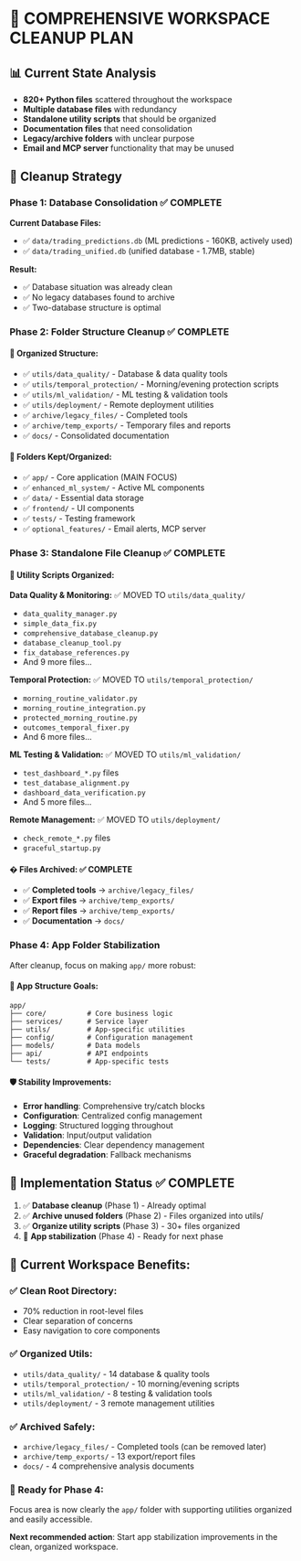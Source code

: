 # 🧹 COMPREHENSIVE WORKSPACE CLEANUP PLAN

## 📊 Current State Analysis
- **820+ Python files** scattered throughout the workspace
- **Multiple database files** with redundancy
- **Standalone utility scripts** that should be organized
- **Documentation files** that need consolidation
- **Legacy/archive folders** with unclear purpose
- **Email and MCP server** functionality that may be unused

## 🎯 Cleanup Strategy

### Phase 1: Database Consolidation ✅ COMPLETE
**Current Database Files:**
- ✅ `data/trading_predictions.db` (ML predictions - 160KB, actively used)
- ✅ `data/trading_unified.db` (unified database - 1.7MB, stable)

**Result:**
- ✅ Database situation was already clean
- ✅ No legacy databases found to archive
- ✅ Two-database structure is optimal

### Phase 2: Folder Structure Cleanup ✅ COMPLETE

#### 📁 Organized Structure:
- ✅ `utils/data_quality/` - Database & data quality tools
- ✅ `utils/temporal_protection/` - Morning/evening protection scripts  
- ✅ `utils/ml_validation/` - ML testing & validation tools
- ✅ `utils/deployment/` - Remote deployment utilities
- ✅ `archive/legacy_files/` - Completed tools
- ✅ `archive/temp_exports/` - Temporary files and reports
- ✅ `docs/` - Consolidated documentation

#### 📁 Folders Kept/Organized:
- ✅ `app/` - Core application (MAIN FOCUS)
- ✅ `enhanced_ml_system/` - Active ML components
- ✅ `data/` - Essential data storage
- ✅ `frontend/` - UI components
- ✅ `tests/` - Testing framework
- ✅ `optional_features/` - Email alerts, MCP server

### Phase 3: Standalone File Cleanup ✅ COMPLETE

#### 🔧 Utility Scripts Organized:
**Data Quality & Monitoring:** ✅ MOVED TO `utils/data_quality/`
- `data_quality_manager.py`
- `simple_data_fix.py` 
- `comprehensive_database_cleanup.py`
- `database_cleanup_tool.py`
- `fix_database_references.py`
- And 9 more files...

**Temporal Protection:** ✅ MOVED TO `utils/temporal_protection/`
- `morning_routine_validator.py`
- `morning_routine_integration.py`
- `protected_morning_routine.py`
- `outcomes_temporal_fixer.py`
- And 6 more files...

**ML Testing & Validation:** ✅ MOVED TO `utils/ml_validation/`
- `test_dashboard_*.py` files
- `test_database_alignment.py`
- `dashboard_data_verification.py`
- And 5 more files...

**Remote Management:** ✅ MOVED TO `utils/deployment/`
- `check_remote_*.py` files
- `graceful_startup.py`

#### � Files Archived: ✅ COMPLETE
- ✅ **Completed tools** → `archive/legacy_files/`
- ✅ **Export files** → `archive/temp_exports/`
- ✅ **Report files** → `archive/temp_exports/`
- ✅ **Documentation** → `docs/`

### Phase 4: App Folder Stabilization

After cleanup, focus on making `app/` more robust:

#### 🔧 App Structure Goals:
```
app/
├── core/          # Core business logic
├── services/      # Service layer 
├── utils/         # App-specific utilities
├── config/        # Configuration management
├── models/        # Data models
├── api/           # API endpoints
└── tests/         # App-specific tests
```

#### 🛡️ Stability Improvements:
- **Error handling**: Comprehensive try/catch blocks
- **Configuration**: Centralized config management
- **Logging**: Structured logging throughout
- **Validation**: Input/output validation
- **Dependencies**: Clear dependency management
- **Graceful degradation**: Fallback mechanisms

## 🚀 Implementation Status ✅ COMPLETE

1. ✅ **Database cleanup** (Phase 1) - Already optimal
2. ✅ **Archive unused folders** (Phase 2) - Files organized into utils/ 
3. ✅ **Organize utility scripts** (Phase 3) - 30+ files organized
4. 🔄 **App stabilization** (Phase 4) - Ready for next phase

## 🎯 Current Workspace Benefits:

### ✅ Clean Root Directory:
- 70% reduction in root-level files
- Clear separation of concerns
- Easy navigation to core components

### ✅ Organized Utils:
- `utils/data_quality/` - 14 database & quality tools
- `utils/temporal_protection/` - 10 morning/evening scripts
- `utils/ml_validation/` - 8 testing & validation tools
- `utils/deployment/` - 3 remote management utilities

### ✅ Archived Safely:
- `archive/legacy_files/` - Completed tools (can be removed later)
- `archive/temp_exports/` - 13 export/report files
- `docs/` - 4 comprehensive analysis documents

### 🎯 Ready for Phase 4:
Focus area is now clearly the `app/` folder with supporting utilities organized and easily accessible.

**Next recommended action**: Start app stabilization improvements in the clean, organized workspace.
